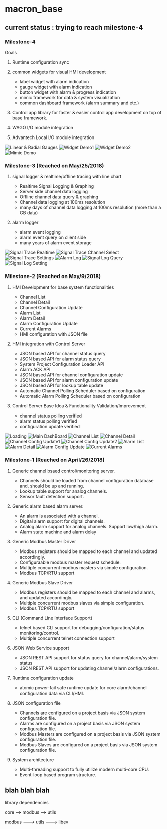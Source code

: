 # macron_base

## current status : trying to reach milestone-4

### Milestone-4
Goals
1. Runtime configuration sync

2. common widgets for visual HMI development
   * label widget with alarm indication
   * gauge widget with alarm indication
   * button widget with alarm & progress indication 
   * mimic framework for data & system visualization
   * common dashboard framework (alarm summary and etc.)

3. Control app library for faster & easier control app development on top of base framework.

4. WAGO I/O module integration

5. Advantech Local I/O module integration

![Linear & Radial Gauges](captures/gauges.png "linear and radial gauges")
![Widget Demo1](captures/widget_demo1.png "widget demo1")
![Widget Demo2](captures/widget_demo2.png "widget demo2")
![Mimic Demo](captures/mimic_demo.png "mimic demo")

### Milestone-3 (Reached on May/25/2018)
1. signal logger & realtime/offline tracing with line chart
   * Realtime Signal Logging & Graphing
   * Server side channel data logging
   * Offline channel data query & graphing
   * Channel data logging at 100ms resolution
   * many days of channel data logging at 100ms resolution (more than a GB data)

2. alarm logger
   * alarm event logging
   * alarm event query on client side
   * many years of alarm event storage

![Signal Trace Realtime](captures/signal_trace_realtime.png "realtime signal trace")
![Signal Trace Channel Select](captures/signal_trace_channel_select.png "trace channel select dialog")
![Signal Trace Settings](captures/signal_trace_settings.png "signal trace settings")
![Alarm Log](captures/alarm_log.png "alarm log")
![Signal Log Query](captures/signal_log_query.png "signal log query")
![Signal Log Setting](captures/channel_trace_setting.png "signal log setting")

### Milestone-2 (Reached on May/9/2018)
1. HMI Development for base system functionalities
   * Channel List
   * Channel Detail
   * Channel Configuration Update
   * Alarm List
   * Alarm Detail
   * Alarm Configuration Update
   * Current Alarms
   * HMI configuration with JSON file

2. HMI integration with Control Server
   * JSON based API for channel status query
   * JSON based API for alarm status query
   * System Project Configuration Loader API 
   * Alarm ACK API
   * JSON based API for channel configuration update
   * JSON based API for alarm configuration update
   * JSON based API for lookup table update
   * Automatic Channel Polling Scheduler based on configuration
   * Automatic Alarm Polling Scheduler based on configuration

3. Control Server Base Idea & Functionality Validation/Improvement
   * channel status polling verified
   * alarm status polling verified
   * configuration update verified

![Loading](captures/loading.png "main configuration loading")
![Main DashBoard](captures/current.png "dash board placeholder for visual HMI")
![Channel List](captures/channel_list.png "channel list")
![Channel Detail](captures/channel_detail.png "channel detail")
![Channel Config Update1](captures/channel_config_update1.png "channel configuration update")
![Channel Config Update2](captures/channel_config_update2.png "channel configuration update")
![Alarm List](captures/alarm_list.png "alarm list")
![Alarm Detail](captures/alarm_detail.png "alarm detail")
![Alarm Config Update](captures/alarm_config_update.png "alarm configuration update")
![Current Alarms](captures/current_alarms.png "current active alarms")

### Milestone-1 (Reached on April/26/2018)

1. Generic channel bsaed control/monitoring server.
   * Channels should be loaded from channel configuration database and, should be up and running.
   * Lookup table support for analog channels.
   * Sensor fault detection support.

2. Generic alarm based alarm server.
   * An alarm is associated with a channel.
   * Digital alarm support for digital channels.
   * Analog alarm support for analog channels. Support low/high alarm.
   * Alarm state machine and alarm delay

3. Generic Modbus Master Driver
   * Modbus registers should be mapped to each channel and updated accordingly.
   * Configuraable modbus master request schedule.
   * Multiple concurrent modbus masters via simple configuration.
   * Modbus TCP/RTU support

4. Generic Modbus Slave Driver
   * Modbus registers should be mapped to each channel and alarms, and updated accordingly.
   * Multiple concurrent modbus slaves via simple configuration.
   * Modbus TCP/RTU support

5. CLI (Command Line Interface Support)
   * telnet based CLI support for debugging/configuration/status monitoring/control.
   * Multiple concurrent telnet connection support

6. JSON Web Service support
   * JSON REST API support for status query for channel/alarm/system status
   * JSON REST API support for updating channel/alarm configurations.

7. Runtime configuration update
   * atomic power-fail safe runtime update for core alarm/channel configuration data via CLI/HMI.

8. JSON configuration file
   * Channels are configured on a project basis via JSON system configuration file.
   * Alarms are configured on a project basis via JSON system configuration file.
   * Modbus Masters  are configured on a project basis via JSON system configuration file.
   * Modbus Slaves are configured on a project basis via JSON system configuration file.

9. System architecture
   * Multi-threading support to fully utilize modern multi-core CPU.
   * Event-loop based program structure.


## blah blah blah

library dependencies

core --> modbus
     --> utils 

modbus ---> utils --->  libev
